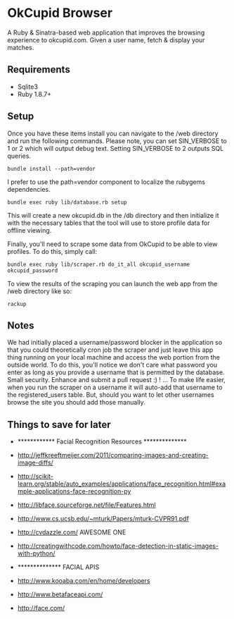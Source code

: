 # OkCupid Browser

A Ruby & Sinatra-based web application that improves the browsing experience to okcupid.com. Given a user name, fetch & display your matches.

## Requirements
* Sqlite3
* Ruby 1.8.7+

## Setup

Once you have these items install you can navigate to the /web directory and run the following commands. Please note, you can set SIN_VERBOSE to 1 or 2 which will output debug text. Setting SIN_VERBOSE to 2 outputs SQL queries.

```
bundle install --path=vendor
```

I prefer to use the path=vendor component to localize the rubygems dependencies.

```
bundle exec ruby lib/database.rb setup
```

This will create a new okcupid.db in the /db directory and then initialize it with the necessary tables that the
tool will use to store profile data for offline viewing.

Finally, you'll need to scrape some data from OkCupid to be able to view profiles. To do this, simply call:

```
bundle exec ruby lib/scraper.rb do_it_all okcupid_username okcupid_password
```

To view the results of the scraping you can launch the web app from the /web directory like so:

```
rackup
```

## Notes
We had initially placed a username/password blocker in the application so that you could theoretically
cron job the scraper and just leave this app thing running on your local machine and access the web
portion from the outside world. To do this, you'll notice we don't care what password you enter
as long as you provide a username that is permitted by the database. Small security. 
Enhance and submit a pull request :) !
  ...
To make life easier, when you run the scraper on a username it will auto-add that username
to the registered_users table. But, should you want to let other usernames browse the site
you should add those manually.

## Things to save for later

* ************ Facial Recognition Resources **************
* http://jeffkreeftmeijer.com/2011/comparing-images-and-creating-image-diffs/
* http://scikit-learn.org/stable/auto_examples/applications/face_recognition.html#example-applications-face-recognition-py
* http://libface.sourceforge.net/file/Features.html
* http://www.cs.ucsb.edu/~mturk/Papers/mturk-CVPR91.pdf
* http://cvdazzle.com/ AWESOME ONE
* http://creatingwithcode.com/howto/face-detection-in-static-images-with-python/

* ************** FACIAL APIS
* http://www.kooaba.com/en/home/developers
* http://www.betafaceapi.com/
* http://face.com/